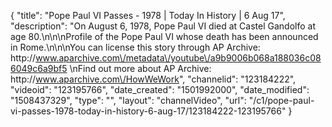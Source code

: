 {
    "title": "Pope Paul VI Passes - 1978 | Today In History | 6 Aug 17",
    "description": "On August 6, 1978, Pope Paul VI died at Castel Gandolfo at age 80.\n\n\nProfile of the Pope Paul VI whose death has been announced in Rome.\n\n\nYou can license this story through AP Archive: http:\/\/www.aparchive.com\/metadata\/youtube\/a9b9006b068a188036c086049c6a9bf5 \nFind out more about AP Archive: http:\/\/www.aparchive.com\/HowWeWork",
    "channelid": "123184222",
    "videoid": "123195766",
    "date_created": "1501992000",
    "date_modified": "1508437329",
    "type": "",
    "layout": "channelVideo",
    "url": "\/c1\/pope-paul-vi-passes-1978-today-in-history-6-aug-17\/123184222-123195766"
}